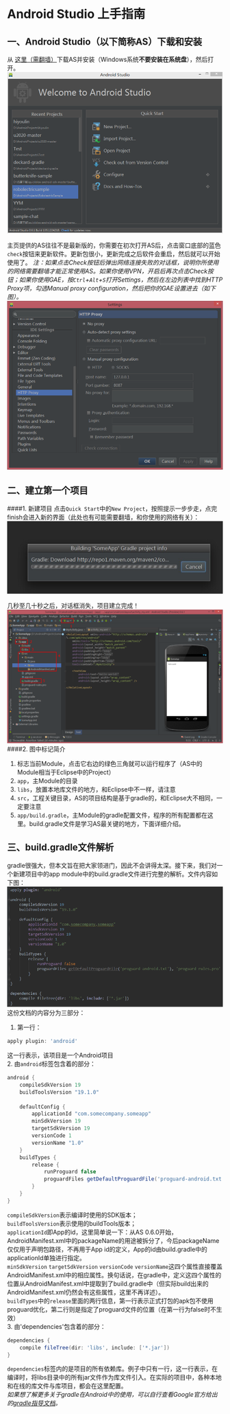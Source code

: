 Android Studio 上手指南
=====================

一、Android Studio（以下简称AS）下载和安装
---------------
从 [这里（需翻墙）](https://developer.android.com/sdk/installing/studio.html)下载AS并安装（Windows系统**不要安装在系统盘**），然后打开。 
![Android Studio](img_as.png) 

主页提供的AS往往不是最新版的，你需要在初次打开AS后，点击窗口底部的蓝色`check`按钮来更新软件。更新包很小，更新完成之后软件会重启，然后就可以开始使用了。 
_注：如果点击Check按钮后弹出网络连接失败的对话框，说明你所使用的网络需要翻墙才能正常使用AS。如果你使用VPN，开启后再次点击Check按钮；如果你使用GAE，按`Ctrl`+`Alt`+`S`打开Settings，然后在左边列表中找到HTTP Proxy项，勾选Manual proxy configuration，然后把你的GAE设置进去（如下图）。_ 
![GAE设置](img_gae.png)  

二、建立第一个项目
-----------------
####1. 新建项目
点击`Quick Start`中的`New Project`，按照提示一步步走，点完finish会进入新的界面（此处也有可能需要翻墙，和你使用的网络有关）：  
![gradle download](img_gradle_download.jpg)  

几秒至几十秒之后，对话框消失，项目建立完成！  
![first app](img_first_app.png) 
####2. 图中标记简介  
1. 标志当前Module，点击它右边的绿色三角就可以运行程序了（AS中的Module相当于Eclipse中的Project） 
2. `app`，主Module的目录 
3. `libs`，放置本地库文件的地方，和Eclipse中不一样，请注意 
4. `src`，工程关键目录，AS的项目结构是基于gradle的，和Eclipse大不相同，一定要注意 
5. `app/build.gradle`，主Module的gradle配置文件，程序的所有配置都在这里。build.gradle文件是学习AS最关键的地方，下面详细介绍。 

三、build.gradle文件解析
----------------
gradle很强大，但本文旨在把大家领进门，因此不会讲得太深。接下来，我们对一个新建项目中的app module中的build.gradle文件进行完整的解析。文件内容如下图： 
![build.gradle](img_build_gradle.png)  
这份文档的内容分为三部分：  
1. 第一行：
```groovy
apply plugin: 'android'
```
这一行表示，该项目是一个Android项目  
2. 由`android`标签包含着的部分：
```groovy
android {
    compileSdkVersion 19
    buildToolsVersion "19.1.0"

    defaultConfig {
        applicationId "com.somecompany.someapp"
        minSdkVersion 19
        targetSdkVersion 19
        versionCode 1
        versionName "1.0"
    }
    buildTypes {
        release {
            runProguard false
            proguardFiles getDefaultProguardFile('proguard-android.txt'), 'proguard-rules.pro'
        }
    }
}
```
`compileSdkVersion`表示编译时使用的SDK版本；  
`buildToolsVersion`表示使用的buildTools版本；  
`applicationId`即App的id，这里简单说一下：从AS 0.6.0开始，AndroidManifest.xml中的packageName的用途被拆分了，今后packageName仅仅用于声明包路径，不再用于App id的定义，App的id由build.gradle中的applicationId单独进行指定。  
`minSdkVersion` `targetSdkVersion` `versionCode` `versionName`这四个属性直接覆盖AndroidManifest.xml中的相应属性。换句话说，在gradle中，定义这四个属性的位置从AndroidManifest.xml中提取到了build.gradle中（但实际build出来的AndroidManifest.xml仍然会有这些属性，这里不再详述）。  
`buildTypes`中的`release`里面的两行信息，第一行表示正式打包的apk包不使用proguard优化，第二行则是指定了proguard文件的位置（在第一行为false时不生效）  
3. 由'dependencies'包含着的部分：
```groovy
dependencies {
    compile fileTree(dir: 'libs', include: ['*.jar'])
}
```
`dependencies`标签内的是项目的所有依赖库。例子中只有一行，这一行表示，在编译时，将libs目录中的所有jar文件作为库文件引入。在实际的项目中，各种本地和在线的库文件与库项目，都会在这里配置。  
_如果想了解更多关于gradle在Android中的使用，可以自行查看Google官方给出的[gradle指导文档](http://tools.android.com/tech-docs/new-build-system/user-guide)。_
